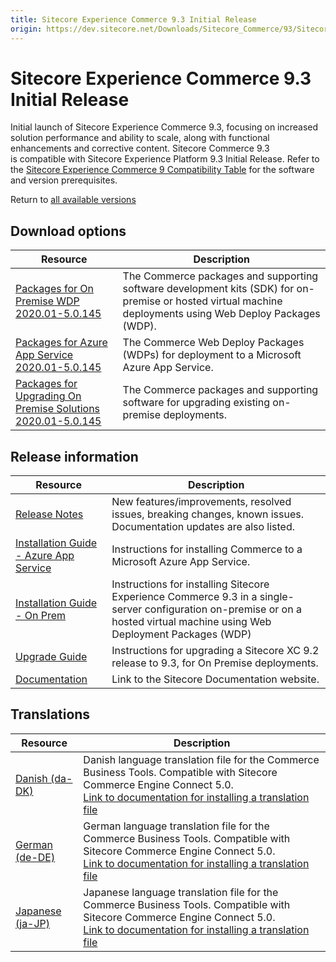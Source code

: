 ```yaml
---
title: Sitecore Experience Commerce 9.3 Initial Release
origin: https://dev.sitecore.net/Downloads/Sitecore_Commerce/93/Sitecore_Experience_Commerce_93_Initial_Release.aspx
---
```


# Sitecore Experience Commerce 9.3 Initial Release

[](/Downloads/Sitecore_Commerce)

Initial launch of Sitecore Experience Commerce 9.3, focusing on increased solution performance and ability to scale, along with functional enhancements and corrective content. Sitecore Commerce 9.3 is compatible with Sitecore Experience Platform 9.3 Initial Release. Refer to the [Sitecore Experience Commerce 9 Compatibility Table](https://kb.sitecore.net/articles/804595) for the software and version prerequisites.

Return to [all available versions](/Downloads/Sitecore_Commerce)

## Download options

 | Resource | Description |
 | --- | --- |
 | [Packages for On Premise WDP 2020.01-5.0.145](https://sitecoredev.azureedge.net/~/media/B915EEE9B5C0429AB557C357E2B23EEA.ashx?date=20200122T223004) | The Commerce packages and supporting software development kits (SDK) for on-premise or hosted virtual machine deployments using Web Deploy Packages (WDP). |
 | [Packages for Azure App Service 2020.01-5.0.145](https://sitecoredev.azureedge.net/~/media/1677271690A444FB94FA99AB0881484B.ashx?date=20200122T223004) | The Commerce Web Deploy Packages (WDPs) for deployment to a Microsoft Azure App Service. |
 | [Packages for Upgrading On Premise Solutions 2020.01-5.0.145](https://sitecoredev.azureedge.net/~/media/5429F1612054485C9A34E5AEE35268A4.ashx?date=20200122T223004) | The Commerce packages and supporting software for upgrading existing on-premise deployments. |

## Release information

 | Resource | Description |
 | --- | --- |
 | [Release Notes](https://dev.sitecore.net:443/downloads/Sitecore%20Commerce/93/Sitecore%20Experience%20Commerce%2093%20Initial%20Release/Release%20Notes) | New features/improvements, resolved issues, breaking changes, known issues. Documentation updates are also listed. |
 | [Installation Guide - Azure App Service](https://sitecoredev.azureedge.net/~/media/3F769554EFB140E4916A4F541E12C245.ashx?date=20200506T134220) | Instructions for installing Commerce to a Microsoft Azure App Service. |
 | [Installation Guide - On Prem](https://sitecoredev.azureedge.net/~/media/802F682C25FD44E08D5269E64AFD1D0A.ashx?date=20200520T151647) | Instructions for installing Sitecore Experience Commerce 9.3 in a single-server configuration on-premise or on a hosted virtual machine using Web Deployment Packages (WDP) |
 | [Upgrade Guide](https://sitecoredev.azureedge.net/~/media/D1EB574DBE6746AABA71E5C3E03B7BB4.ashx?date=20200506T133743) | Instructions for upgrading a Sitecore XC 9.2 release to 9.3, for On Premise deployments.  <br /> |
 | [Documentation](https://doc.sitecore.com/) | Link to the Sitecore Documentation website. |

## Translations

 | Resource | Description |
 | --- | --- |
 | [Danish (da-DK)](https://sitecoredev.azureedge.net/~/media/D6011F92254F45A3BD4A0945BC74E761.ashx?date=20200122T223004) | Danish language translation file for the Commerce Business Tools. Compatible with Sitecore Commerce Engine Connect 5.0.  <br />[Link to documentation for installing a translation file](https://doc.sitecore.com/developers/93/sitecore-experience-commerce/en/install-a-translation-file-for-the-xc-business-tools.html) |
 | [German (de-DE)](https://sitecoredev.azureedge.net/~/media/7702E9C0B0D141EA98E3F8ABB3CEE573.ashx?date=20200122T223004) | German language translation file for the Commerce Business Tools. Compatible with Sitecore Commerce Engine Connect 5.0.  <br />[Link to documentation for installing a translation file](https://doc.sitecore.com/developers/93/sitecore-experience-commerce/en/install-a-translation-file-for-the-xc-business-tools.html) |
 | [Japanese (ja-JP)](https://sitecoredev.azureedge.net/~/media/6BDD058B5FEE4078B148E9CCD3B8D739.ashx?date=20200122T223004) | Japanese language translation file for the Commerce Business Tools. Compatible with Sitecore Commerce Engine Connect 5.0.  <br />[Link to documentation for installing a translation file](https://doc.sitecore.com/developers/93/sitecore-experience-commerce/en/install-a-translation-file-for-the-xc-business-tools.html) |